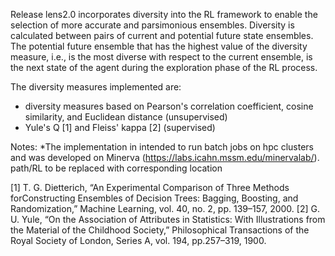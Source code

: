 Release lens2.0 incorporates diversity into the RL framework to enable the selection of more accurate and parsimonious ensembles. Diversity is calculated between pairs of current and potential future state ensembles. The potential future ensemble that has the highest value of the diversity measure, i.e., is the most diverse with respect to the current ensemble, is the next state of the agent during the exploration phase of the RL process.

The diversity measures implemented are:
- diversity measures based on Pearson's correlation coefficient, cosine similarity, and Euclidean distance (unsupervised)
- Yule's Q [1] and Fleiss' kappa [2] (supervised)

Notes:
*The implementation in intended to run batch jobs on hpc clusters and was developed on Minerva (https://labs.icahn.mssm.edu/minervalab/).
path/RL to be replaced with corresponding location

[1] T. G. Dietterich, “An Experimental Comparison of Three Methods forConstructing Ensembles of Decision Trees: Bagging, Boosting, and Randomization,” Machine Learning, vol. 40, no. 2, pp. 139–157, 2000.
[2] G. U. Yule, “On the Association of Attributes in Statistics: With Illustrations from the Material of the Childhood Society,” Philosophical Transactions of the Royal Society of London, Series A, vol. 194, pp.257–319, 1900.
